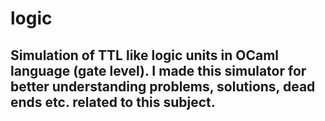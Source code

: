 # logic
## Simulation of TTL like logic units in OCaml language (gate level). I made this simulator for better understanding problems, solutions, dead ends etc. related to this subject.
